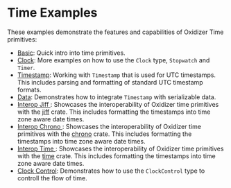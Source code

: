 # Time Examples

These examples demonstrate the features and capabilities of Oxidizer Time primitives:

- [Basic](basic.rs): Quick intro into time primitives.
- [Clock](clock.rs): More examples on how to use the `Clock` type, `Stopwatch` and `Timer`.
- [Timestamp](timestamp.rs): Working with `Timestamp` that is used for UTC timestamps. This includes parsing and formatting of standard UTC timestamp formats.
- [Data](data.rs): Demonstrates how to integrate `Timestamp` with serializable data.
- [Interop Jiff ](interop_jiff.rs): Showcases the interoperability of Oxidizer time primitives with the [jiff](https://docs.rs/jiff) crate. This includes formatting the timestamps into time zone aware date times.
- [Interop Chrono ](interop_chrono.rs): Showcases the interoperability of Oxidizer time primitives with the [chrono](https://docs.rs/chrono) crate. This includes formatting the timestamps into time zone aware date times.
- [Interop Time ](interop_chrono.rs): Showcases the interoperability of Oxidizer time primitives with the [time](https://docs.rs/time) crate. This includes formatting the timestamps into time zone aware date times.
- [Clock Control](clock_control.rs): Demonstrates how to use the `ClockControl` type to controll the flow of time.

